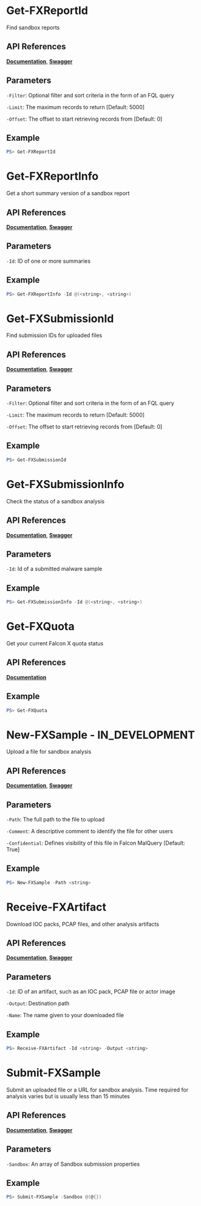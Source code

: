 # Get-FXReportId
Find sandbox reports

## API References
**[Documentation](https://falcon.crowdstrike.com/support/documentation/92/falcon-x-apis#find-malware-samples-or-sandbox-reports)**, **[Swagger](https://assets.falcon.crowdstrike.com/support/api/swagger.html#/falconx-sandbox/QueryReports)**

## Parameters

`-Filter`: Optional filter and sort criteria in the form of an FQL query

`-Limit`: The maximum records to return [Default: 5000]

`-Offset`: The offset to start retrieving records from [Default: 0]

## Example
```powershell
PS> Get-FXReportId
```

# Get-FXReportInfo
Get a short summary version of a sandbox report

## API References
**[Documentation](https://falcon.crowdstrike.com/support/documentation/92/falcon-x-apis#find-malware-samples-or-sandbox-reports)**, **[Swagger](https://assets.falcon.crowdstrike.com/support/api/swagger.html#/falconx-sandbox/GetSummaryReports)**

## Parameters

`-Id`: ID of one or more summaries

## Example
```powershell
PS> Get-FXReportInfo -Id @(<string>, <string>)
```

# Get-FXSubmissionId
Find submission IDs for uploaded files

## API References
**[Documentation](https://falcon.crowdstrike.com/support/documentation/92/falcon-x-apis#submit-a-file-for-analysis)**, **[Swagger](https://assets.falcon.crowdstrike.com/support/api/swagger.html#/falconx-sandbox/QuerySubmissions)**

## Parameters

`-Filter`: Optional filter and sort criteria in the form of an FQL query

`-Limit`: The maximum records to return [Default: 5000]

`-Offset`: The offset to start retrieving records from [Default: 0]

## Example
```powershell
PS> Get-FXSubmissionId
```

# Get-FXSubmissionInfo
Check the status of a sandbox analysis

## API References
**[Documentation](https://falcon.crowdstrike.com/support/documentation/92/falcon-x-apis#submit-a-file-for-analysis)**, **[Swagger](https://assets.falcon.crowdstrike.com/support/api/swagger.html#/falconx-sandbox/GetSubmissions)**

## Parameters

`-Id`: Id of a submitted malware sample

## Example
```powershell
PS> Get-FXSubmissionInfo -Id @(<string>, <string>)
```

# Get-FXQuota
Get your current Falcon X quota status

## API References
**[Documentation](https://falcon.crowdstrike.com/support/documentation/92/falcon-x-apis#check-your-submission-quota)**

## Example
```powershell
PS> Get-FXQuota
```

# New-FXSample - IN_DEVELOPMENT
Upload a file for sandbox analysis

## API References
**[Documentation](https://falcon.crowdstrike.com/support/documentation/92/falcon-x-apis#submit-a-file-for-analysis)**, **[Swagger](https://assets.falcon.crowdstrike.com/support/api/swagger.html#/falconx-sandbox/UploadSampleV2)**

## Parameters

`-Path`: The full path to the file to upload

`-Comment`: A descriptive comment to identify the file for other users

`-Confidential`: Defines visibility of this file in Falcon MalQuery [Default: True]

## Example
```powershell
PS> New-FXSample -Path <string> 
```

# Receive-FXArtifact
Download IOC packs, PCAP files, and other analysis artifacts

## API References
**[Documentation](https://falcon.crowdstrike.com/support/documentation/92/falcon-x-apis#download-reports,-ioc-packs,-and-pcap-files)**, **[Swagger](https://assets.falcon.crowdstrike.com/support/api/swagger.html#/falconx-sandbox/GetArtifacts)**

## Parameters

`-Id`: ID of an artifact, such as an IOC pack, PCAP file or actor image

`-Output`: Destination path

`-Name`: The name given to your downloaded file

## Example
```powershell
PS> Receive-FXArtifact -Id <string> -Output <string>
```

# Submit-FXSample
Submit an uploaded file or a URL for sandbox analysis. Time required for analysis varies but is
usually less than 15 minutes

## API References
**[Documentation](https://falcon.crowdstrike.com/support/documentation/92/falcon-x-apis#submit-a-file-for-analysis)**, **[Swagger](https://assets.falcon.crowdstrike.com/support/api/swagger.html#/falconx-sandbox/Submit)**

## Parameters

`-Sandbox`: An array of Sandbox submission properties

## Example
```powershell
PS> Submit-FXSample -Sandbox @(@{})
```